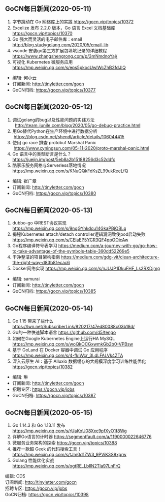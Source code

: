 ## GoCN每日新闻(2020-05-11)

1.  字节跳动在 Go 网络库上的实践 https://gocn.vip/topics/10372
2.  Excelize 发布 2.2.0 版本，Go 语言 Excel 文档基础库 https://gocn.vip/topics/10370
3.  Go 强大而灵活的电子邮件库：email http://blog.studygolang.com/2020/05/email-lib
4.  vscode 安装go第三方扩展包填坑记录的详细教程  https://www.zhangshengrong.com/p/3mNmdnoYaj/
5. 可视化 Kubernetes 微服务应用 https://mp.weixin.qq.com/s/eps5pkocUwlWcZhB3fdJIQ

- 编辑: 何小云 
- 订阅新闻: http://tinyletter.com/gocn
- GoCN归档: https://gocn.vip/topics/10377



## GoCN每日新闻(2020-05-12)

1.  调试golang的bug以及性能问题的实践方法    http://team.jiunile.com/blog/2020/05/go-debug-practice.html
2.  用Go替代Python在生产环境中进行数据分析   https://blog.csdn.net/shendl/article/details/106044415
3.  使用 go race 排查 protobuf Marshal Panic    https://www.cyningsun.com/05-11-2020/proto-marshal-panic.html
4.  Go 语言中的类型断言是什么？ https://juejin.im/post/5eb8a2b15188256d3c52ddfc
5.  酷家乐服务网格与Serverless落地情况 https://mp.weixin.qq.com/s/KNuQQkFdKsZL99ukReeLfQ

- 编辑: 崔广章 
- 订阅新闻: http://tinyletter.com/gocn
- GoCN归档: https://gocn.vip/topics/10380

## GoCN每日新闻(2020-05-13)

1. dubbo-go 中REST协议实现 https://mp.weixin.qq.com/s/9ngGYnkdcu14GkaPBjOBLg
2. 揭秘Kubernetes attach/detach controller逻辑漏洞致使pod启动失败 https://mp.weixin.qq.com/s/CElaEP5YCR3QF4ppOOicAw
3. Go程序编译符号表学习 https://medium.com/a-journey-with-go/go-how-to-take-advantage-of-the-symbols-table-360dd52269e5
4. 干净整洁的项目架构指南 https://medium.com/gdg-vit/clean-architecture-the-right-way-d83b81ecac6
5. Docker网络实现 https://mp.weixin.qq.com/s/nJUJP1DkuFHF_Ls2RXDjmg

- 编辑: samurai 
- 订阅新闻: http://tinyletter.com/gocn
- GoCN归档: https://gocn.vip/topics/10385

## GoCN每日新闻(2020-05-14)

1. Go 1.15 带来了些什么 https://lwn.net/SubscriberLink/820217/47ed80088c03b18d/
2. Go的一种快速脚本语言 https://github.com/d5/tengo
3. 如何在Google Kubernetes Engine上运行HA MySQL https://mp.weixin.qq.com/s/woQkOCGxwmkGb2b0-VPBsw
4. 基于 GoLand 在 Docker 容器中调试 Go 应用程序 https://mp.weixin.qq.com/s/4-fkIWcr_3LdLFALVk4ZTA
5. 深入云原生 AI：基于 Alluxio 数据缓存的大规模深度学习训练性能优化 https://gocn.vip/topics/10382

- 编辑: 琳 
- 订阅新闻: http://tinyletter.com/gocn
- 招聘专区: https://gocn.vip/jobs
- GoCN归档: https://gocn.vip/topics/10387

## GoCN每日新闻(2020-05-15)

1. Go 1.14.3 和 Go 1.13.11 发布 https://mp.weixin.qq.com/s/rUaKoU08Xxc9pfXyO1f8Wg
2. 详解Go语言的计时器 https://segmentfault.com/a/1190000022646776
3. 微服务业务架构的探索 https://gocn.vip/topics/10388 
4. 推荐一款超 Geek 的代码搜索工具！https://mp.weixin.qq.com/s/tJm0d1ZW3_9PViK3S8xgrw
5. Golang 性能优化实战 https://mp.weixin.qq.com/s/ogtRE_LbllN2Tla97LnFrQ

编辑: CDS  
订阅新闻: http://tinyletter.com/gocn  
招聘专区: https://gocn.vip/jobs  
GoCN归档: https://gocn.vip/topics/10398
